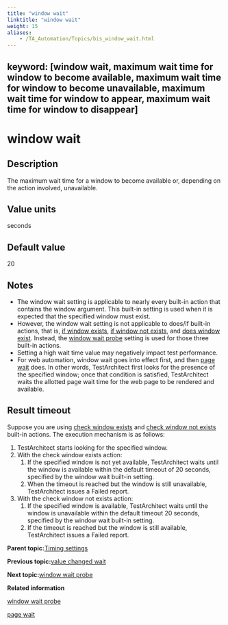 ```yaml
--- 
title: "window wait"
linktitle: "window wait"
weight: 15
aliases: 
    - /TA_Automation/Topics/bis_window_wait.html
---
```

keyword: [window wait, maximum wait time for window to become available, maximum wait time for window to become unavailable, maximum wait time for window to appear, maximum wait time for window to disappear]
---

# window wait

## Description

The maximum wait time for a window to become available or, depending on the action involved, unavailable.

## Value units

seconds

## Default value

20

## Notes

-   The window wait setting is applicable to nearly every built-in action that contains the window argument. This built-in setting is used when it is expected that the specified window must exist.
-   However, the window wait setting is not applicable to does/if built-in actions, that is, [if window exists](if_window_exists.html), [if window not exists](if_window_not_exists.html), and [does window exist](does_window_exist.html). Instead, the [window wait probe](window_wait_probe.html) setting is used for those three built-in actions.
-   Setting a high wait time value may negatively impact test performance.
-   For web automation, window wait goes into effect first, and then [page wait](page_wait.html) does. In other words, TestArchitect first looks for the presence of the specified window; once that condition is satisfied, TestArchitect waits the allotted page wait time for the web page to be rendered and available.

## Result timeout

Suppose you are using [check window exists](check_window_exists.html) and [check window not exists](check_window_not_exists.html) built-in actions. The execution mechanism is as follows:

1.  TestArchitect starts looking for the specified window.
2.  With the check window exists action:
    1.  If the specified window is not yet available, TestArchitect waits until the window is available within the default timeout of 20 seconds, specified by the window wait built-in setting.
    2.  When the timeout is reached but the window is still unavailable, TestArchitect issues a Failed report.
3.  With the check window not exists action:
    1.  If the specified window is available, TestArchitect waits until the window is unavailable within the default timeout 20 seconds, specified by the window wait built-in setting.
    2.  If the timeout is reached but the window is still available, TestArchitect issues a Failed report.

**Parent topic:**[Timing settings](/TA_Automation/Topics/bis_timing.html)

**Previous topic:**[value changed wait](/TA_Automation/Topics/bis_value_changed_wait.html)

**Next topic:**[window wait probe](/TA_Automation/Topics/bis_window_wait_probe.html)

**Related information**  


[window wait probe](/TA_Automation/Topics/bis_window_wait_probe.html)

[page wait](/TA_Automation/Topics/bis_page_wait.html)

